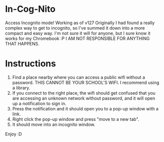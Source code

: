 # In-Cog-Nito
Access Incognito mode!
Working as of v127
Originally I had found a really complex way to get to incognito, so I've summed it down into a more compact and easy way. I'm not sure it will for anyone, but I sure know it works for my Chromebook :P
I AM NOT RESPONSIBLE FOR ANYTHING THAT HAPPENS.

# Instructions
1. Find a place nearby where you can access a public wifi without a password. THIS CANNOT BE YOUR SCHOOL'S WIFI. I recommend using a library.
2. If you connect to the right place, the wifi should get confused that you are accessing an unknown network without password, and it will open up a notification to sign in.
3. Press the notification and it should open you to a pop-up window with a link.
4. Right click the pop-up window and press "move to a new tab".
5. It should move into an incognito window.

Enjoy :D
